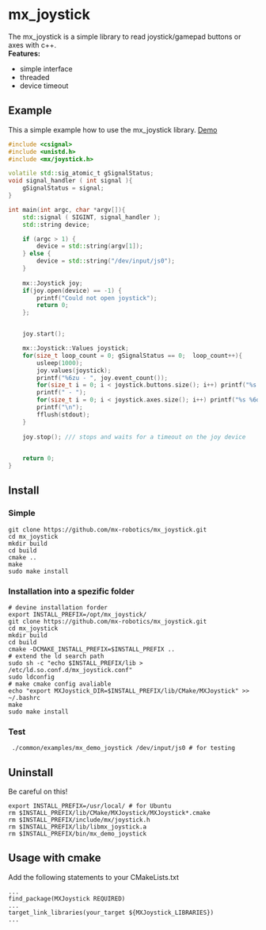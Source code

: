 # mx_joystick
The mx_joystick is a simple library to read joystick/gamepad buttons or axes with c++.<br>
__Features:__
- simple interface
- threaded
- device timeout

## Example
This a simple example how to use the mx_joystick library.
[Demo](common/examples/demo.cpp)

```cpp
#include <csignal>
#include <unistd.h>
#include <mx/joystick.h>

volatile std::sig_atomic_t gSignalStatus;
void signal_handler ( int signal ){
    gSignalStatus = signal;
}

int main(int argc, char *argv[]){
    std::signal ( SIGINT, signal_handler );
    std::string device;

    if (argc > 1) {
        device = std::string(argv[1]);
    } else {
        device = std::string("/dev/input/js0");
    }
    
    mx::Joystick joy;
    if(joy.open(device) == -1) {
        printf("Could not open joystick");
        return 0;
    };


    joy.start();

    mx::Joystick::Values joystick;
    for(size_t loop_count = 0; gSignalStatus == 0;  loop_count++){
        usleep(1000); 
        joy.values(joystick);
        printf("%6zu - ", joy.event_count());
        for(size_t i = 0; i < joystick.buttons.size(); i++) printf("%s %2d",i?",":"Buttons: ", joystick.buttons[i]);
        printf(" - ");
        for(size_t i = 0; i < joystick.axes.size(); i++) printf("%s %6d", i?",":"Axis: ", joystick.axes[i]);
        printf("\n");
        fflush(stdout);
    }
    
    joy.stop(); /// stops and waits for a timeout on the joy device
    

    return 0;
}


```

## Install
### Simple
```shell
git clone https://github.com/mx-robotics/mx_joystick.git
cd mx_joystick
mkdir build
cd build
cmake ..
make 
sudo make install
```
### Installation into a spezific folder
```shell
# devine installation forder
export INSTALL_PREFIX=/opt/mx_joystick/
git clone https://github.com/mx-robotics/mx_joystick.git
cd mx_joystick
mkdir build
cd build
cmake -DCMAKE_INSTALL_PREFIX=$INSTALL_PREFIX .. 
# extend the ld search path
sudo sh -c "echo $INSTALL_PREFIX/lib > /etc/ld.so.conf.d/mx_joystick.conf"
sudo ldconfig
# make cmake config avaliable
echo "export MXJoystick_DIR=$INSTALL_PREFIX/lib/CMake/MXJoystick" >> ~/.bashrc
make 
sudo make install
```
### Test

```shell
 ./common/examples/mx_demo_joystick /dev/input/js0 # for testing

```
## Uninstall
Be careful on this!
```shell
export INSTALL_PREFIX=/usr/local/ # for Ubuntu
rm $INSTALL_PREFIX/lib/CMake/MXJoystick/MXJoystick*.cmake
rm $INSTALL_PREFIX/include/mx/joystick.h
rm $INSTALL_PREFIX/lib/libmx_joystick.a
rm $INSTALL_PREFIX/bin/mx_demo_joystick
```

## Usage with cmake
Add the following statements to your CMakeLists.txt
```
...
find_package(MXJoystick REQUIRED)
...
target_link_libraries(your_target ${MXJoystick_LIBRARIES})
...

```
